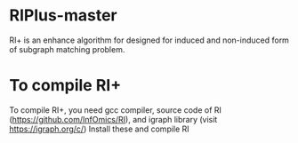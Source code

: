 # RIPlus-master
RI+ is an enhance algorithm for designed for induced and non-induced form of subgraph matching problem.
# To compile RI+
To compile RI+, you need gcc compiler, source code of RI (https://github.com/InfOmics/RI), and igraph library (visit https://igraph.org/c/)
Install these and compile RI

